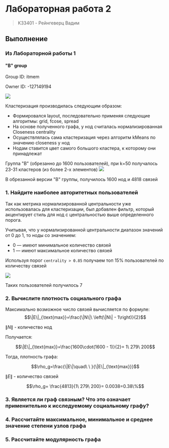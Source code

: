 # Лабораторная работа 2
> K33401 - Рейнгеверц Вадим


## Выполнение

### Из Лабораторной работы 1

#### "B" group
Group ID: itmem

Owner ID: -127149194

![](https://i.imgur.com/86oXhVa.png)


Кластеризация производилась следующим образом:

- Формировался layout, последовательно применяя следующие алгоритмы: grid, fcose, spread
- На основе полученного графа, у нод считалась нормализированная Closeness centrality
- Осуществлялась сама кластеризация через алгоритм kMeans по значению closeness у нод
- Нодам ставится цвет самого большого кластера, к которому они принадлежат

Группа "B" (обрезанно до 1600 пользователей), при k=50 получалось 23-31 кластеров (из более 2-х элементов)
![](https://i.imgur.com/4Oev7a5.png)

В обрезанной версии "B" группы, получилось 1600 нод и 4818 связей

### 1. Найдите наиболее авторитетных пользователей
Так как метрика нормализированной центральности уже использовалась для кластеризации, был добавлен фильтр, который акцентирует стиль для нод с центральностью выше определенного порога.

Учитывая, что у нормализированной центральности диапазон значений от 0 до 1, то ноды со значением:

- 0 ― имеют минимальное количество связей
- 1 ― имеют максимальное количество связей

Используя порог `centrality > 0.85` получаем топ 15% пользователей по количеству связей

![](https://i.imgur.com/dcbYEiW.jpeg)

Таких пользователей получилось 7


### 2. Вычислите плотность социального графа

Максимально возможное число связей вычисляется по формуле:
$$\|E\|_{\text{max}}=\frac{\|N\|\ \left(\|N\| - 1\right)}{2}$$

$\|N\|$ - количество нод

Получается:

$$\|E\|_{\text{max}}=\frac{1600\cdot(1600 - 1)}{2}= 1\ 279\ 200$$


Тогда, плотность графа:

$$\rho_g=\frac{\|E\|\quad\ \ }{\|E\|_{\text{max}}}$$

$\|E\|$ - количество связей


$$\rho_g= \frac{4813}{1\ 279\ 200}= 0.0038=0.38\%$$




### 3. Является ли граф связным? Что это означает применительно к исследуемому социальному графу?

### 4. Рассчитайте максимальное, минимальное и среднее значение степени узлов графа

### 5. Рассчитайте модулярность графа